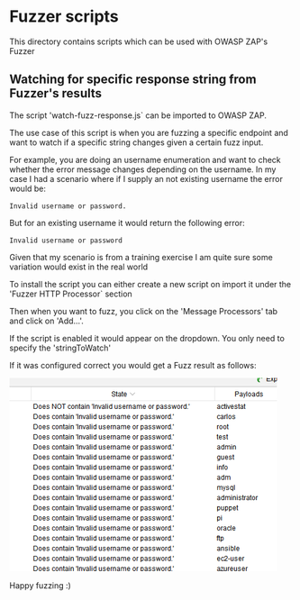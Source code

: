 # Fuzzer scripts

This directory contains scripts which can be used with OWASP ZAP's Fuzzer

## Watching for specific response string from Fuzzer's results

The script 'watch-fuzz-response.js` can be imported to OWASP ZAP.

The use case of this script is when you are fuzzing a specific endpoint and want to watch if a specific string changes given a certain fuzz input.

For example, you are doing an username enumeration and want to check whether the error message changes depending on the username.
In my case I had a scenario where if I supply an not existing username the error would be:
```
Invalid username or password.
```
But for an existing username it would return the following error:
```
Invalid username or password
```

Given that my scenario is from a training exercise I am quite sure some variation would exist in the real world

To install the script you can either create a new script on import it under the 'Fuzzer HTTP Processor` section

Then when you want to fuzz, you click on the 'Message Processors' tab and click on 'Add...'.

If the script is enabled it would appear on the dropdown. You only need to specify the 'stringToWatch'

If it was configured correct you would get a Fuzz result as follows:

![Fuzz Results](/fuzzer-scripts/images/fuzz-result-1.png)

Happy fuzzing :)
